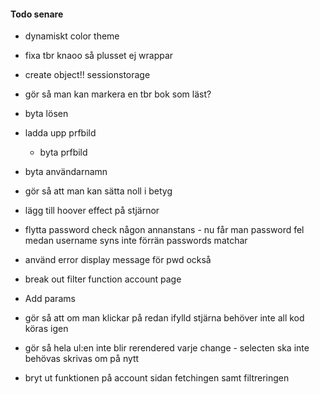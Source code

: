 
#### Todo senare
* dynamiskt color theme

* fixa tbr knaoo så plusset ej wrappar

* create object!! sessionstorage

* gör så man kan markera en tbr bok som läst?

* byta lösen

* ladda upp prfbild
    * byta prfbild

* byta användarnamn

* gör så att man kan sätta noll i betyg

* lägg till hoover effect på stjärnor

* flytta password check någon annanstans - nu får man password fel medan username syns inte förrän passwords matchar

* använd error display message för pwd också

* break out filter function account page

* Add params 

* gör så att om man klickar på redan ifylld stjärna behöver inte all kod köras igen

* gör så hela ul:en inte blir rerendered varje change - selecten ska inte behövas skrivas om på nytt

* bryt ut funktionen på account sidan fetchingen samt filtreringen 
